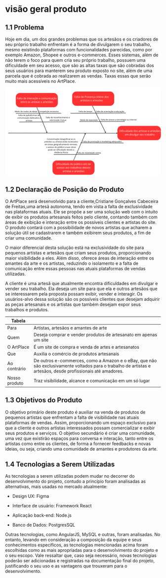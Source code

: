 # visão geral produto

## 1.1 Problema

Hoje em dia, um dos grandes problemas que os artesãos e os criadores de seu próprio trabalho enfrentam é a forma de divulgarem o seu trabalho, mesmo existindo plataformas com funcionalidades parecidas, como por exemplo Amazon, Shopee e outros e-commerces. Esses sistemas, além de não terem o foco para quem cria seu próprio trabalho, possuem uma dificuldade em seu acesso, que são as altas taxas que são cobradas dos seus usuários para manterem seu produto exposto no site, além de uma parcela que é cobrada ao realizarem as vendas. Taxas essas que serão muito mais acessíveis no ArtPlace.

![Image title](assets/Ishikawaa.jpg)

## 1.2 Declaração de Posição do Produto

O ArtPlace será desenvolvido para a cliente,Cristiane Gonçalves Cabeceira de Freitas,uma artesã  autonoma, tendo em vista a falta de exclusividade nas plataformas atuais. Ele se propõe a ser uma solução web com o intuito de exibir os produtos artesanais feitos pelo cliente, contando também com áreas de exibição e interação entre os possíveis clientes e artistas do site. O produto contará com a possibilidade de novos artistas que acharem a solução útil se cadastrarem e também exibirem seus produtos, a fim de criar uma comunidade.

 O maior diferencial desta solução está na exclusividade do site para pequenos artistas e artesãos que criam seus produtos, proporcionando maior visibilidade a eles. Além disso, oferece áreas de interação entre os amantes da arte e os artistas, reduzindo o isolamento e a falta de comunicação entre essas pessoas nas atuais plataformas de vendas utilizadas. 

A cliente é uma artesã que atualmente encontra dificuldades em divulgar e vender seu trabalho. Ela deseja um site para que ela e outros artesãos que se interessarem pela proposta possam exibir, vender e interagir. Os usuários-alvo dessa solução são os possíveis clientes que desejam adquirir as peças artesanais e os artistas que também desejam expor seus trabalhos e produtos.


| Tabela | |
|--------------------|---------------------------------------------------------------|
| Para | Artistas, artesãos e amantes de arte | 
| Quem |Deseja comprar e vender produtos de artesanato em apenas um site | 
| O ArtPlace | É um site de compra e venda de artes e artesanatos | 
| Que | Auxilia o comércio de produtos artesanais | 
| Ao contrário | De outros e-commerces, como a Amazon e o eBay, que não são exclusivamente voltados para o trabalho de artistas e artesãos, desde profissionais até amadores. | 
| Nosso produto |Traz visibilidade, alcance e comunicação em um só lugar | 

## 1.3 Objetivos do Produto

O objetivo primário deste produto é auxiliar na venda de produtos de pequenos artistas que enfrentam a falta de visibilidade nas atuais plataformas de vendas. Assim, proporcionando um espaço exclusivo para que a cliente e outros artistas interessados possam comercializar e exibir seus produtos e serviços. O objetivo secundário é criar uma comunidade, uma vez que existirão espaços para conversa e interação, tanto entre os artistas como entre os clientes, de forma a fornecer feedbacks e novas ideias, ou seja, criando uma comunidade de amantes e produtores da arte.

## 1.4 Tecnologias a Serem Utilizadas

As tecnologias a serem utilizadas podem mudar no decorrer do desenvolvimento do projeto, contudo a princípio foram analisadas as alternativas, mais usadas no mercado atualmente: 

- Design UX: Figma 

- Interface de usuário: Framework React

- Aplicação back-end: Node.js

- Banco de Dados: PostgresSQL

Outras tecnologias, como AngularJS, MySQL e outras, foram analisadas. No entanto, levando em consideração a composição da equipe e seus conhecimentos específicos, as tecnologias mencionadas acima foram escolhidas como as mais apropriadas para o desenvolvimento do projeto e o seu escopo. Vale ressaltar que, caso seja necessário, novas tecnologias poderão ser adicionadas e registradas na documentação final do projeto, justificando o seu uso e as vantagens que trouxeram para o desenvolvimento.
